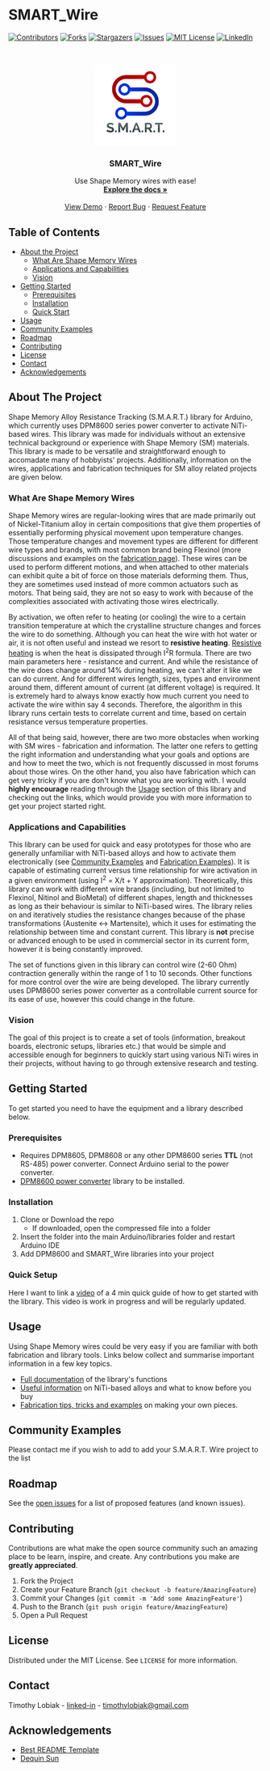 # SMART_Wire

<!-- PROJECT SHIELDS -->
[![Contributors][contributors-shield]][contributors-url]
[![Forks][forks-shield]][forks-url]
[![Stargazers][stars-shield]][stars-url]
[![Issues][issues-shield]][issues-url]
[![MIT License][license-shield]][license-url]
[![LinkedIn][linkedin-shield]][linkedin-url]


<!-- PROJECT LOGO -->

<br />
<p align="center">
  <a href="https://github.com/Lotiq/SMART_Wire">
    <img src="images/logo.jpg" alt="Logo" width="160" height="160">
  </a>

  <h3 align="center">SMART_Wire</h3>

  <p align="center">
   Use Shape Memory wires with ease!
    <br />
    <a href="https://github.com/Lotiq/SMART_Wire"><strong>Explore the docs »</strong></a>
   <br />
    <br />
    <a href="https://github.com/Lotiq/SMART_Wire">View Demo</a>
    ·
    <a href="https://github.com/Lotiq/SMART_Wire/issues">Report Bug</a>
    ·
    <a href="https://github.com/Lotiq/SMART_Wire/issues">Request Feature</a>
  </p>
</p>



<!-- TABLE OF CONTENTS -->
## Table of Contents

* [About the Project](#about-the-project)
  * [What Are Shape Memory Wires](#what-are-shape-memory-wires)
  * [Applications and Capabilities](#applications-and-capabilities)
  * [Vision](#vision)
* [Getting Started](#getting-started)
  * [Prerequisites](#prerequisites)
  * [Installation](#installation)
  * [Quick Start](#quick-start)
* [Usage](#usage)
* [Community Examples](#community-examples)
* [Roadmap](#roadmap)
* [Contributing](#contributing)
* [License](#license)
* [Contact](#contact)
* [Acknowledgements](#acknowledgements)



<!-- ABOUT THE PROJECT -->
## About The Project

Shape Memory Alloy Resistance Tracking (S.M.A.R.T.) library for Arduino, which currently uses DPM8600 series power converter to activate NiTi-based wires. This library was made for individuals without an extensive technical background or experience with Shape Memory (SM) materials. This library is made to be versatile and straightforward enough to accomadate many of hobbyists' projects. Additionally, information on the wires, applications and fabrication techniques for SM alloy related projects are given below.

### What Are Shape Memory Wires

Shape Memory wires are regular-looking wires that are made primarily out of Nickel-Titanium alloy in certain compositions that give them properties of essentially performing physical movement upon temperature changes. Those temperature changes and movement types are different for different wire types and brands, with most common brand being Flexinol (more discussions and examples on the [fabrication page][fabrication-page]). These wires can be used to perform different motions, and when attached to other materials can exhibit quite a bit of force on those materials deforming them. Thus, they are sometimes used instead of more common actuators such as motors. That being said, they are not so easy to work with because of the complexities associated with activating those wires electrically. 

By activation, we often refer to heating (or cooling) the wire to a certain transition temperature at which the crystalline structure changes and forces the wire to do something. Although you can heat the wire with hot water or air, it is not often useful and instead we resort to **resistive heating**. [Resistive heating](https://en.wikipedia.org/wiki/Joule_heating) is when the heat is dissipated through I<sup>2</sup>R formula. There are two main parameters here - resistance and current. And while the resistance of the wire  does change around 14% during heating, we can't alter it like we can do current. And for different wires length, sizes, types and environment around them, different amount of current (at different voltage) is required. It is extremely hard to always know exactly how much current you need to activate the wire within say 4 seconds. Therefore, the algorithm in this library runs certain tests to correlate current and time, based on certain resistance versus temperature properties.

All of that being said, however, there are two more obstacles when working with SM wires - fabrication and information. The latter one refers to getting the right information and understanding what your goals and options are and how to meet the two, which is not frequently discussed in most forums about those wires. On the other hand, you also have fabrication which can get very tricky if you are don't know what you are working with. I would **highly encourage** reading through the [Usage](#usage) section of this library and checking out the links, which would provide you with more information to get your project started right.

### Applications and Capabilities

This library can be used for quick and easy prototypes for those who are generally unfamiliar with NiTi-based alloys and how to activate them electronically (see [Community Examples](#community-examples) and [Fabrication Examples][fabrication-page]). It is capable of estimating current versus time relationship for wire activation in a given environment (using I<sup>2</sup> = X/t + Y approximation). Theoretically, this library can work with different wire brands (including, but not limited to Flexinol, Nitinol and BioMetal) of different shapes, length and thicknesses as long as their behaviour is similar to NiTi-based wires. The library relies on and iteratively studies the resistance changes because of the phase transformations (Austenite <-> Martensite), which it uses for estimating the relationship between time and constant current. This library is **not** precise or advanced enough to be used in commercial sector in its current form, however it is being constantly improved. 

The set of functions given in this library can control wire (2-60 Ohm) contraction generally within the range of 1 to 10 seconds. Other functions for more control over the wire are being developed. The library currently uses DPM8600 series power converter as a controllable current source for its ease of use, however this could change in the future.

### Vision

The goal of this project is to create a set of tools (information, breakout boards, electronic setups, libraries etc.) that would be simple and accessible enough for beginners to quickly start using various NiTi wires in their projects, without having to go through extensive research and testing.


<!-- GETTING STARTED -->
## Getting Started

To get started you need to have the equipment and a library described below.

### Prerequisites

* Requires DPM8605, DPM8608 or any other DPM8600 series **TTL** (not RS-485) power converter. Connect Arduino serial to the power converter.
* [DPM8600 power converter][DPM8600-url] library to be installed.

### Installation

1. Clone or Download the repo
    - If downloaded, open the compressed file into a folder
2. Insert the folder into the main Arduino/libraries folder and restart Arduino IDE
3. Add DPM8600 and SMART_Wire libraries into your project

### Quick Setup
Here I want to link a [video](https://vimeo.com/407255823/9682c160d5) of a 4 min quick guide of how to get started with the library. This video is work in progress and will be regularly updated.


## Usage

Using Shape Memory wires could be very easy if you are familiar with both fabrication and library tools. Links below collect and summarise important information in a few key topics.

* [Full documentation](https://github.com/Lotiq/SMART_Wire/blob/master/SMART_Wire.h) of the library's functions
* [Useful information](https://github.com/Lotiq/SMART_Wire/blob/master/information/usefulinfo.md) on NiTi-based alloys and what to know before you buy
* [Fabrication tips, tricks and examples][fabrication-page] on making your own pieces.


<!-- USAGE EXAMPLES -->
## Community Examples

Please contact me if you wish to add to add your S.M.A.R.T. Wire project to the list


<!-- ROADMAP -->
## Roadmap

See the [open issues](https://github.com/Lotiq/SMART_Wire/issues) for a list of proposed features (and known issues).


<!-- CONTRIBUTING -->
## Contributing

Contributions are what make the open source community such an amazing place to be learn, inspire, and create. Any contributions you make are **greatly appreciated**.

1. Fork the Project
2. Create your Feature Branch (`git checkout -b feature/AmazingFeature`)
3. Commit your Changes (`git commit -m 'Add some AmazingFeature'`)
4. Push to the Branch (`git push origin feature/AmazingFeature`)
5. Open a Pull Request



<!-- LICENSE -->
## License

Distributed under the MIT License. See `LICENSE` for more information.



<!-- CONTACT -->
## Contact

Timothy Lobiak - [linked-in](http://linkedin.com/in/timothy-lobiak-045792151) - timothylobiak@gmail.com


<!-- ACKNOWLEDGEMENTS -->
## Acknowledgements
* [Best README Template](https://github.com/othneildrew/Best-README-Template)
* [Dequin Sun](https://github.com/DeqingSun)





<!-- MARKDOWN LINKS & IMAGES -->
[contributors-shield]: https://img.shields.io/github/contributors/Lotiq/SMART_Wire.svg?style=flat-square
[contributors-url]: https://github.com/Lotiq/SMART_Wire/graphs/contributors
[forks-shield]: https://img.shields.io/github/forks/Lotiq/SMART_Wire.svg?style=flat-square
[forks-url]: https://github.com/Lotiq/SMART_Wire/network/members
[stars-shield]: https://img.shields.io/github/stars/Lotiq/SMART_Wire.svg?style=flat-square
[stars-url]: https://github.com/Lotiq/SMART_Wire/stargazers
[issues-shield]: https://img.shields.io/github/issues/Lotiq/SMART_Wire.svg?style=flat-square
[issues-url]: https://github.com/Lotiq/SMART_Wire/issues
[license-shield]: https://img.shields.io/github/license/Lotiq/SMART_Wire.svg?style=flat-square
[license-url]: https://github.com/Lotiq/SMART_Wire/blob/master/LICENSE.txt
[linkedin-shield]: https://img.shields.io/badge/-LinkedIn-black.svg?style=flat-square&logo=linkedin&colorB=555
[linkedin-url]: https://www.linkedin.com/in/timothy-lobiak-045792151

[fabrication-page]: https://github.com/Lotiq/SMART_Wire/blob/master/information/fabrication.md

[usefulinfo-page]: https://github.com/Lotiq/SMART_Wire/blob/master/information/usefulinfo.md

[DPM8600-url]: https://github.com/Lotiq/DPM8600